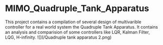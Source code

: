 # MIMO_Quadruple_Tank_Apparatus
This project contains a compilation of several design of multivarible controller for a real world system the Quadruple Tank Apparatus. It contains an analysis and comparision of some controllers like LQR, Kalman Filter, LQG, H-infinity.
![](/Quadruple tank apparatus 2.png)
